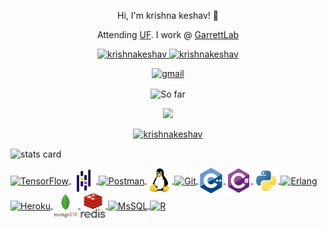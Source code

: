 <p align="center">
  Hi, I'm krishna keshav! 👋
</p>
 
<p align="center">
  Attending <a href="https://www.ufl.edu/">UF</a>. I work @ <a href="https://www.garrettlab.com/">GarrettLab
  <p align="center">
    <a href="https://www.linkedin.com/in/krishnakeshav">
      <img src="https://img.shields.io/badge/LinkedIn-blue??style=social&logo=linkedin" alt="krishnakeshav" />
    </a>
     <a href="https://www.github.com/krishnakeshav">
      <img src="https://img.shields.io/badge/Github-lightgrey?style=social&logo=github" alt="krishnakeshav" />
    </a>
    <p align="center">
    <a href="mailto:krishnakeshav.pes@gmail.com">
      <img src="https://raw.githubusercontent.com/klaasnicolaas/ColoredBadges/prod/svg/social/gmail.svg" alt="gmail" height="25">
    </a>
  </p>
  </p>
</p>
<p align="center">
  <img align="center" src="https://github-readme-stats.vercel.app/api?username=krishnakeshav&show_icons=true&theme=default&title_color=000000&text_color=000000&bg_color=ffffff&hide_border=true&count_private=true&hide_rank=true&include_all_commits=true&show_icons=true&custom_title=So%20far...&hide=contribs" alt="So far" /></p>
  <p align="center">
    <img src="https://streak-stats.demolab.com?user=krishnakeshav&theme=solarized-light">
  </p>
</p>    
<p align="center">
<a href="https://github.com/ryo-ma/github-profile-trophy">
<img src="https://github-profile-trophy.vercel.app/?username=krishnakeshav" alt="krishnakeshav" />
</a>
</p>
<p>
<img align="center" src="https://github-readme-stats.vercel.app/api/top-langs?username=krishnakeshav&theme=default&title_color=000000&text_color=000000&bg_color=ffffff&hide_border=true&layout=donut&langs_count=10&custom_title=Experiences%20with&size_weight=0.3&count_weight=0.7&hide_progress=true" alt="stats card" /></p>
<a href="https://www.tensorflow.org" target="blank">
<img align="center" src="https://www.vectorlogo.zone/logos/tensorflow/tensorflow-icon.svg" alt="TensorFlow" height="40" width="40" />
</a>
<a href="https://pandas.pydata.org/" target="blank">
<img align="center" src="https://raw.githubusercontent.com/devicons/devicon/2ae2a900d2f041da66e950e4d48052658d850630/icons/pandas/pandas-original.svg" alt="Pandas" height="40" width="40" />
</a>
<a href="https://postman.com" target="blank">
<img align="center" src="https://www.vectorlogo.zone/logos/getpostman/getpostman-icon.svg" alt="Postman" height="40" width="40" />
</a>
<a href="https://www.linux.org/" target="blank">
<img align="center" src="https://raw.githubusercontent.com/devicons/devicon/master/icons/linux/linux-original.svg" alt="Linux" height="40" width="40" />
</a>
<a href="https://git-scm.com/" target="blank">
<img align="center" src="https://www.vectorlogo.zone/logos/git-scm/git-scm-icon.svg" alt="Git" height="40" width="40" />
</a>
<a href="https://www.w3schools.com/cpp/" target="blank">
<img align="center" src="https://raw.githubusercontent.com/devicons/devicon/master/icons/cplusplus/cplusplus-original.svg" alt="C++" height="40" width="40" />
</a>
<a href="https://www.w3schools.com/cs/" target="blank">
<img align="center" src="https://raw.githubusercontent.com/devicons/devicon/master/icons/csharp/csharp-original.svg" alt="C#" height="40" width="40" />
</a>
<a href="https://www.python.org" target="blank">
<img align="center" src="https://raw.githubusercontent.com/devicons/devicon/master/icons/python/python-original.svg" alt="Python" height="40" width="40" />
</a>
<a href="https://www.erlang.org/" target="blank">
<img align="center" src="https://www.vectorlogo.zone/logos/erlang/erlang-official.svg" alt="Erlang" height="40" width="40" />
</a>
<a href="https://heroku.com" target="blank">
<img align="center" src="https://www.vectorlogo.zone/logos/heroku/heroku-icon.svg" alt="Heroku" height="40" width="40" />
</a>
<a href="https://www.mongodb.com/" target="blank">
<img align="center" src="https://raw.githubusercontent.com/devicons/devicon/master/icons/mongodb/mongodb-original-wordmark.svg" alt="MongoDB" height="40" width="40" />
</a>
<a href="https://redis.io" target="blank">
<img align="center" src="https://raw.githubusercontent.com/devicons/devicon/master/icons/redis/redis-original-wordmark.svg" alt="Redis" height="40" width="40" />
</a>
<a href="https://www.microsoft.com/en-us/sql-server" target="blank">
<img align="center" src="https://www.svgrepo.com/show/303229/microsoft-sql-server-logo.svg" alt="MsSQL" height="40" width="40" />
</a>
<a href="https://www.r-project.org/" target="blank">
<img align="center" src="https://www.r-project.org/logo/Rlogo.svg" alt="R" height="40" width="40" />
</a>
